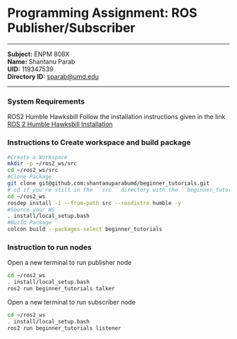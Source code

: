 # Programming Assignment: ROS Publisher/Subscriber
***
**Subject:** ENPM 808X  
**Name:** Shantanu Parab  
**UID:** 119347539  
**Directory ID:** sparab@umd.edu
***

### System Requirements
ROS2 Humble Hawksbill
Follow the installation instructions given in the link  
[ROS 2 Humble Hawksbill Installation](http://docs.ros.org/en/humble/Installation/Alternatives/Ubuntu-Development-Setup.html)

### Instructions to Create workspace and build package
```bash
#Create a Workspace
mkdir -p ~/ros2_ws/src
cd ~/ros2_ws/src
#Clone Package
git clone git@github.com:shantanuparabumd/beginner_tutorials.git
# cd if you're still in the ``src`` directory with the ``beginner_tutorials`` clone
cd ~/ros2_ws
rosdep install -i --from-path src --rosdistro humble -y
#Source your WS
. install/local_setup.bash
#Build Package
colcon build --packages-select beginner_tutorials
```

### Instruction to run nodes
Open a new terminal to run publisher node
```bash
cd ~/ros2_ws
. install/local_setup.bash
ros2 run beginner_tutorials talker
```
Open a new terminal to run subscriber node
```bash
cd ~/ros2_ws
. install/local_setup.bash
ros2 run beginner_tutorials listener
```